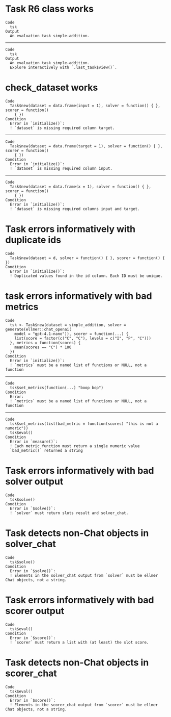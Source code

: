 # Task R6 class works

    Code
      tsk
    Output
      An evaluation task simple-addition.

---

    Code
      tsk
    Output
      An evaluation task simple-addition.
      Explore interactively with `.last_task$view()`.

# check_dataset works

    Code
      Task$new(dataset = data.frame(input = 1), solver = function() { }, scorer = function()
        { })
    Condition
      Error in `initialize()`:
      ! `dataset` is missing required column target.

---

    Code
      Task$new(dataset = data.frame(target = 1), solver = function() { }, scorer = function()
        { })
    Condition
      Error in `initialize()`:
      ! `dataset` is missing required column input.

---

    Code
      Task$new(dataset = data.frame(x = 1), solver = function() { }, scorer = function()
        { })
    Condition
      Error in `initialize()`:
      ! `dataset` is missing required columns input and target.

# Task errors informatively with duplicate ids

    Code
      Task$new(dataset = d, solver = function() { }, scorer = function() { })
    Condition
      Error in `initialize()`:
      ! Duplicated values found in the id column. Each ID must be unique.

# task errors informatively with bad metrics

    Code
      tsk <- Task$new(dataset = simple_addition, solver = generate(ellmer::chat_openai(
        model = "gpt-4.1-nano")), scorer = function(...) {
        list(score = factor(c("C", "C"), levels = c("I", "P", "C")))
      }, metrics = function(scores) {
        mean(scores == "C") * 100
      })
    Condition
      Error in `initialize()`:
      ! `metrics` must be a named list of functions or NULL, not a function

---

    Code
      tsk$set_metrics(function(...) "boop bop")
    Condition
      Error:
      ! `metrics` must be a named list of functions or NULL, not a function

---

    Code
      tsk$set_metrics(list(bad_metric = function(scores) "this is not a numeric"))
      tsk$eval()
    Condition
      Error in `measure()`:
      ! Each metric function must return a single numeric value
      `bad_metric()` returned a string

# Task errors informatively with bad solver output

    Code
      tsk$solve()
    Condition
      Error in `$solve()`:
      ! `solver` must return slots result and solver_chat.

# Task detects non-Chat objects in solver_chat

    Code
      tsk$solve()
    Condition
      Error in `$solve()`:
      ! Elements in the solver_chat output from `solver` must be ellmer Chat objects, not a string.

# Task errors informatively with bad scorer output

    Code
      tsk$eval()
    Condition
      Error in `$score()`:
      ! `scorer` must return a list with (at least) the slot score.

# Task detects non-Chat objects in scorer_chat

    Code
      tsk$eval()
    Condition
      Error in `$score()`:
      ! Elements in the scorer_chat output from `scorer` must be ellmer Chat objects, not a string.

